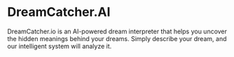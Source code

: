# DreamCatcher.AI
DreamCatcher.io is an AI-powered dream interpreter that helps you uncover the hidden meanings behind your dreams. Simply describe your dream, and our intelligent system will analyze it.
